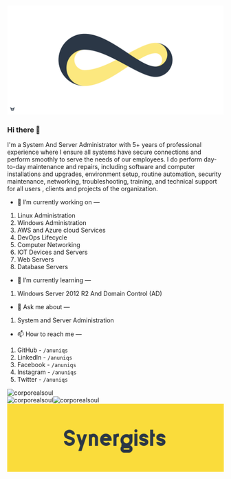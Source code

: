 ![Header Ground](https://github.com/corporealsoul/corporealsoul/blob/master/Header_Ground.png?raw=true) 

### Hi there 👋

I'm a System And Server Administrator with 5+ years of professional experience where I ensure all systems have secure connections and perform smoothly to serve the needs of our employees. I do perform day-to-day maintenance and repairs, including software and computer installations and upgrades, environment setup, routine automation, security maintenance, networking,  troubleshooting, training, and technical support for all users , clients and projects of the organization.  

- 🔭 I’m currently working on —   
1. Linux Administration  
2. Windows Administration  
3. AWS and Azure cloud Services  
4. DevOps Lifecycle  
5. Computer Networking  
6. IOT Devices and Servers  
7. Web Servers  
8. Database Servers  
  
    
- 🌱 I’m currently learning —  
1. Windows Server 2012 R2 And Domain Control (AD)    
  
  
- 💬 Ask me about —  
1. System and Server Administration  
  
  
- 📫 How to reach me  —  
1. GitHub - `/anuniqs`  
2. LinkedIn - `/anuniqs`  
3. Facebook - `/anuniqs`  
4. Instagram - `/anuniqs`  
5. Twitter - `/anuniqs`  

<!--
- 🔭 I’m currently working on ...
- 🌱 I’m currently learning ...
- 👯 I’m looking to collaborate on ...
- 🤔 I’m looking for help with ...
- 💬 Ask me about ...
- 📫 How to reach me: ...
- 😄 Pronouns: ...
- ⚡ Fun fact: ...
-->

<div align="left">
    <img src="https://komarev.com/ghpvc/?username=corporealsoul&label=Profile%20views&color=0e75b6&style=flat" alt="corporealsoul" />
</div>

<div align="left">
    <img align="left" src="https://github-readme-streak-stats.herokuapp.com/?user=corporealsoul&" alt="corporealsoul" />
</div>

<div align="left">
    <img align="left" src="https://github-readme-stats.vercel.app/api?username=corporealsoul&show_icons=true&locale=en" alt="corporealsoul" />
</div>


![Header Ground](https://github.com/corporealsoul/corporealsoul/blob/master/Footer_Ground.png?raw=true) 
   
   
